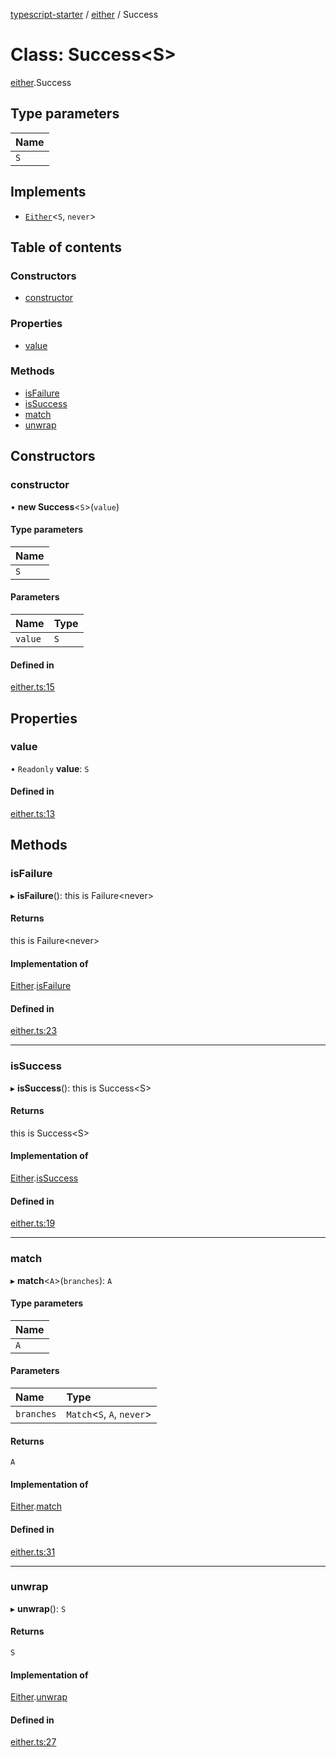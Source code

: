 [typescript-starter](../README.md) / [either](../modules/either.md) / Success

# Class: Success<S\>

[either](../modules/either.md).Success

## Type parameters

| Name |
| :------ |
| `S` |

## Implements

- [`Either`](../interfaces/either.Either.md)<`S`, `never`\>

## Table of contents

### Constructors

- [constructor](either.Success.md#constructor)

### Properties

- [value](either.Success.md#value)

### Methods

- [isFailure](either.Success.md#isfailure)
- [isSuccess](either.Success.md#issuccess)
- [match](either.Success.md#match)
- [unwrap](either.Success.md#unwrap)

## Constructors

### constructor

• **new Success**<`S`\>(`value`)

#### Type parameters

| Name |
| :------ |
| `S` |

#### Parameters

| Name | Type |
| :------ | :------ |
| `value` | `S` |

#### Defined in

[either.ts:15](https://github.com/m99coder/typescript-eslint-prettier/blob/3803c92/src/either.ts#L15)

## Properties

### value

• `Readonly` **value**: `S`

#### Defined in

[either.ts:13](https://github.com/m99coder/typescript-eslint-prettier/blob/3803c92/src/either.ts#L13)

## Methods

### isFailure

▸ **isFailure**(): this is Failure<never\>

#### Returns

this is Failure<never\>

#### Implementation of

[Either](../interfaces/either.Either.md).[isFailure](../interfaces/either.Either.md#isfailure)

#### Defined in

[either.ts:23](https://github.com/m99coder/typescript-eslint-prettier/blob/3803c92/src/either.ts#L23)

___

### isSuccess

▸ **isSuccess**(): this is Success<S\>

#### Returns

this is Success<S\>

#### Implementation of

[Either](../interfaces/either.Either.md).[isSuccess](../interfaces/either.Either.md#issuccess)

#### Defined in

[either.ts:19](https://github.com/m99coder/typescript-eslint-prettier/blob/3803c92/src/either.ts#L19)

___

### match

▸ **match**<`A`\>(`branches`): `A`

#### Type parameters

| Name |
| :------ |
| `A` |

#### Parameters

| Name | Type |
| :------ | :------ |
| `branches` | `Match`<`S`, `A`, `never`\> |

#### Returns

`A`

#### Implementation of

[Either](../interfaces/either.Either.md).[match](../interfaces/either.Either.md#match)

#### Defined in

[either.ts:31](https://github.com/m99coder/typescript-eslint-prettier/blob/3803c92/src/either.ts#L31)

___

### unwrap

▸ **unwrap**(): `S`

#### Returns

`S`

#### Implementation of

[Either](../interfaces/either.Either.md).[unwrap](../interfaces/either.Either.md#unwrap)

#### Defined in

[either.ts:27](https://github.com/m99coder/typescript-eslint-prettier/blob/3803c92/src/either.ts#L27)
